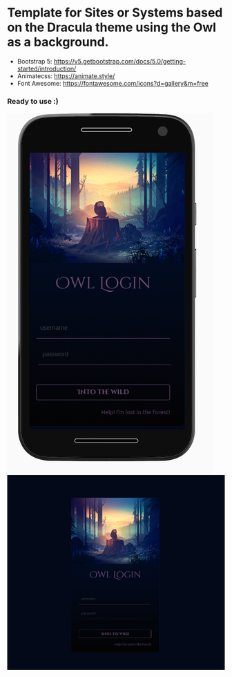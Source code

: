 # Template for Sites or Systems based on the Dracula theme using the Owl as a background.

- Bootstrap 5: https://v5.getbootstrap.com/docs/5.0/getting-started/introduction/
- Animatecss: https://animate.style/
- Font Awesome: https://fontawesome.com/icons?d=gallery&m=free

### Ready to use :)

![Image from Login Mobile](https://github.com/thiagolucio/owl-template/blob/master/assets/loginmobile.png)
![Image from Login Desktop](https://github.com/thiagolucio/owl-template/blob/master/assets/login.png)
